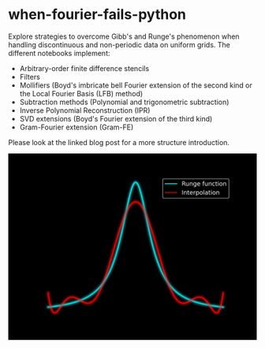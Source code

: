 # when-fourier-fails-python
Explore strategies to overcome Gibb's and Runge's phenomenon when handling discontinuous and non-periodic data on uniform grids. 
The different notebooks implement:
- Arbitrary-order finite difference stencils
- Filters
- Mollifiers (Boyd's imbricate bell Fourier extension of the second kind or the Local Fourier Basis (LFB) method)
- Subtraction methods (Polynomial and trigonometric subtraction)
- Inverse Polynomial Reconstruction (IPR)
- SVD extensions (Boyd's Fourier extension of the third kind)
- Gram-Fourier extension (Gram-FE)

Please look at the linked blog post for a more structure introduction.

![Runge phenomenon](./figures/runge.png)
